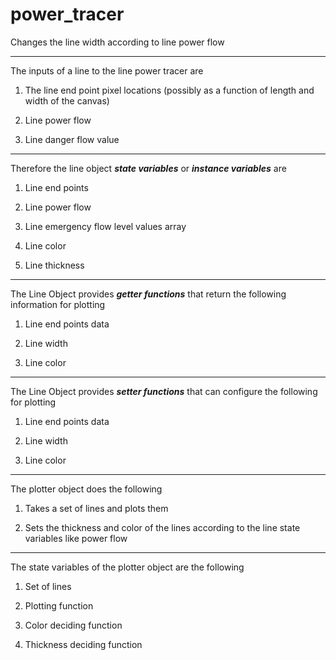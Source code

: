 # power_tracer
Changes the line width according to line power flow

***
The inputs of a line to the line power tracer are

1. The line end point pixel locations (possibly as a function of length and width of the canvas)

2. Line power flow

3. Line danger flow value

***
Therefore the line object **_state variables_** or **_instance variables_** are

1. Line end points

2. Line power flow

3. Line emergency flow level values array

4. Line color

5. Line thickness

***
The Line Object provides **_getter functions_** that return the following information for plotting

1. Line end points data

2. Line width

3. Line color


***
The Line Object provides **_setter functions_** that can configure the following for plotting

1. Line end points data

2. Line width

3. Line color

***
The plotter object does the following

1. Takes a set of lines and plots them

2. Sets the thickness and color of the lines according to the line state variables like power flow

***
The state variables of the plotter object are the following

1. Set of lines

2. Plotting function

3. Color deciding function

4. Thickness deciding function